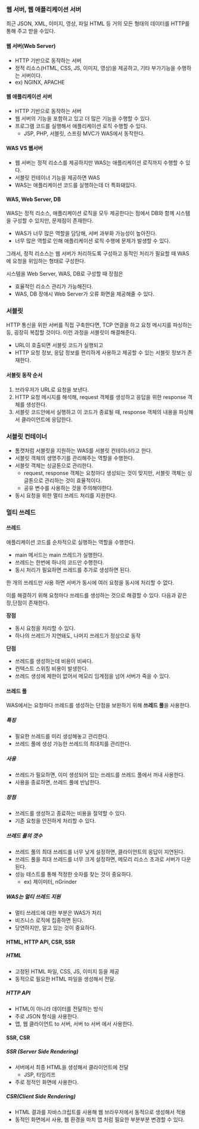 ### 웹 서버, 웹 애플리케이션 서버
최근 JSON, XML, 이미지, 영상, 파일 HTML 등 거의 모든 형태의 데이터를 HTTP를 통해 주고 받을 수있다.

#### 웹 서버(Web Server)
- HTTP 기반으로 동작하는 서버
- 정적 리소스(HTML, CSS, JS, 이미지, 영상)을 제공하고, 기타 부가기능을 수행하는 서버이다.
- ex) NGINX, APACHE

#### 웹 애플리케이션 서버
- HTTP 기반으로 동작하는 서버
- 웹 서버의 기능을 포함하고 있고 더 많은 기능을 수행할 수 있다.
- 프로그램 코드를 실행해서 애플리케이션 로직 수행할 수 있다.
  - JSP, PHP, 서블릿, 스프링 MVC가 WAS에서 동작한다.

#### WAS VS 웹서버
- 웹 서버는 정적 리소스를 제공하지만 WAS는 애플리케이션 로직까지 수행할 수 있다.
- 서블릿 컨테이너 기능을 제공하면 WAS
- WAS는 애플리케이션 코드를 실행하는데 더 특화돼있다.

#### WAS, Web Server, DB
WAS는 정적 리소스, 애플리케이션 로직을 모두 제공한다는 점에서 DB와 함께 시스템을 구성할 수 있지만, 문제점이 존재한다.
- WAS가 너무 많은 역할을 담당해, 서버 과부화 가능성이 높아진다.
- 너무 많은 역할로 인해 애플리케이션 로직 수행에 문제가 발생할 수 있다.

그래서, 정적 리소스는 웹 서버가 처리하도록 구성하고 동적인 처리가 필요할 때 WAS에 요청을 위임하는 형태로 구성한다.

시스템을 Web Server, WAS, DB로 구성할 때 장점은
- 효율적인 리소스 관리가 가능해진다.
- WAS, DB 장애시 Web Server가 오류 화면을 제공해줄 수 있다.

### 서블릿
HTTP 통신을 위한 서버를 직접 구축한다면, TCP 연결을 하고 요청 메시지를 파싱하는 등, 굉장히 복잡할 것이다. 이런 과정을 서블릿이 해결해준다.
- URL이 호출되면 서블릿 코드가 실행되고
- HTTP 요청 정보, 응답 정보를 편리하게 사용하고 제공할 수 있는 서블릿 정보가 존재한다.

#### 서블릿 동작 순서
1. 브라우저가 URL로 요청을 보낸다.
2. HTTP 요청 메시지를 해석해, request 객체를 생성하고 응답을 위한 response 객체를 생성한다.
3. 서블릿 코드안에서 실행하고 이 코드가 종료될 때, response 객체의 내용을 파싱해서 클라이언트에 응답한다.


### 서블릿 컨테이너
- 톰캣처럼 서블릿을 지원하는 WAS를 서블릿 컨테이너라고 한다.
- 서블릿 객체의 생명주기를 관리해주는 역할을 수행한다.
- 서블릿 객체는 싱글톤으로 관리한다.
  - request, response 객체는 요청마다 생성되는 것이 맞지만, 서블릿 객체는 싱글톤으로 관리하는 것이 효율적이다.
  - 공유 변수를 사용하는 것을 주의해야한다.
- 동시 요청을 위한 멀티 쓰레드 처리를 지원한다.

### 멀티 쓰레드
#### 쓰레드
애플리케이션 코드를 순차적으로 실행하는 역할을 수행한다.
- main 메서드는 main 쓰레드가 실행한다.
- 쓰레드는 한번에 하나의 코드만 수행한다.
- 동시 처리가 필요하면 쓰레드를 추가로 생성하면 된다.

한 개의 쓰레드만 사용 하면 서버가 동시에 여러 요청을 동시에 처리할 수 없다.

이를 해결하기 위해 요청마다 쓰레드를 생성하는 것으로 해결할 수 있다. 다음과 같은 장,단점이 존재한다.

**장점**
- 동시 요청을 처리할 수 있다.
- 하나의 쓰레드가 지연돼도, 나머지 쓰레드가 정상으로 동작

**단점**
- 쓰레드를 생성하는데 비용이 비싸다.
- 컨텍스트 스위칭 비용이 발생한다.
- 쓰레드 생성에 제한이 없어서 메모리 임계점을 넘어 서버가 죽을 수 있다.

#### 쓰레드 풀
WAS에서는 요청마다 쓰레드를 생성하는 단점을 보완하기 위해 **쓰레드 풀**을 사용한다.
##### 특징
- 필요한 쓰레드를 미리 생성해놓고 관리한다.
- 쓰레드 풀에 생성 가능한 쓰레드의 최대치를 관리한다.

##### 사용
- 쓰레드가 필요하면, 이미 생성되어 있는 쓰레드를 쓰레드 풀에서 꺼내 사용한다.
- 사용을 종료하면, 쓰레드 풀에 반납한다.

##### 장점
- 쓰레드를 생성하고 종료하는 비용을 절약할 수 있다.
- 기존 요청을 안전하게 처리할 수 있다.

##### 쓰레드 풀의 갯수
- 쓰레드 풀의 최대 쓰레드를 너무 낮게 설정하면, 클라이언트의 응답이 지연된다.
- 쓰레드 풀을 최대 쓰레드를 너무 크게 설정하면, 메모리 리소스 초과로 서버가 다운된다.
- 성능 테스트를 통해 적정한 숫자를 찾는 것이 중요하다.
  - ex) 제이미터, nGrinder

##### WAS는 멀티 쓰레드 지원
- 멀티 쓰레드에 대한 부분은 WAS가 처리
- 비즈니스 로직에 집중하면 된다.
- 당연하지만, 알고 있는 것이 중요하다.


#### HTML, HTTP API, CSR, SSR
##### HTML
- 고정된 HTML 파일, CSS, JS, 이미지 등을 제공
- 동적으로 필요한 HTML 파일을 생성해서 전달.

##### HTTP API
- HTML이 아니라 데이터를 전달하는 방식
- 주로 JSON 형식을 사용한다.
- 앱, 웹 클라이언트 to 서버, 서버 to 서버 에서 사용한다.

#### SSR, CSR

##### SSR (Server Side Rendering)
- 서버에서 최종 HTML을 생성해서 클라이언트에 전달
  - JSP, 타임리프
- 주로 정적인 화면에 사용한다.

##### CSR(Client Side Rendering)
- HTML 결과를 자바스크립트를 사용해 웹 브라우저에서 동적으로 생성해서 적용
- 동적인 화면에서 사용, 웹 환경을 마치 앱 처럼 필요한 부분부분 변경할 수 있다.



